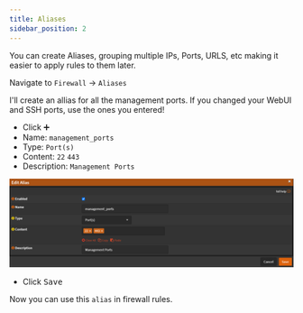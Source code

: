 ```yaml
---
title: Aliases
sidebar_position: 2
---
```


You can create Aliases, grouping multiple IPs, Ports, URLS, etc
making it easier to apply rules to them later.

Navigate to `Firewall` -> `Aliases`

I'll create an allias for all the management ports.
If you changed your WebUI and SSH ports, use the ones you entered!

- Click <kbd>➕</kbd>
- Name: `management_ports`
- Type: `Port(s)`
- Content: `22` `443`
- Description: `Management Ports`

![alias-ports](img/alias-ports.png)

- Click <kbd>Save</kbd>

Now you can use this `alias` in firewall rules.
